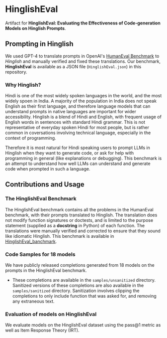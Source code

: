 # HinglishEval
Artifact for **HinglishEval: Evaluating the Effectiveness of Code-generation Models on Hinglish Prompts**.

## Prompting in Hinglish
We used GPT-4 to translate prompts in OpenAI's [HumanEval Benchmark](https://github.com/openai/human-eval) to _Hinglish_ and manually verified and fixed these translations. Our benchmark, __HinglishEval__ is available as a JSON file (`HinglishEval.json`) in this repository.

### Why Hinglish?
Hindi is one of the most widely spoken languages in the world, and the most widely spoen in India. A majority of the population in India does not speak English as their first language, and therefore language models that can understand prompts in native languages are important for wider accessibility. Hinglish is a blend of Hindi and English, with frequent usage of English words in sentences with standard Hindi grammar. This is not representative of everyday spoken Hindi for most people, but is rather common in coversations involving technical language, especially in the context of programming.

Therefore it is most natural for Hindi speaking users to prompt LLMs in Hinglish when they want to generate code, or ask for help with programming in general (like explanations or debugging). This benchmark is an attempt to understand how well LLMs can understand and generate code when prompted in such a language.

## Contributions and Usage

### The HinglishEval Benchmark
The HinglishEval benchmark contains all the problems in the HumanEval benchmark, with their prompts translated to Hinglish. The translation does not modify function signatures or doctests, and is limited to the purpose statement (supplied as a __docstring__ in Python) of each function. The translations were manually verified and corrected to ensure that they sound like idiomatic Hinglish. This benchmark is available in [HinglishEval_banchmark]("https://github.com/mrigankpawagi/HinglishEval/blob/main/HinglishEval.json").   

### Code Samples for 18 models
We have publicly released completions generated from 18 models on the prompts in the HinglishEval benchmark. 

- These completions are available in the `samples/unsanitized` directory. Sanitized versions of these completions are also available in the `samples/sanitized` directory. Sanitization involves clipping the completions to only include function that was asked for, and removing any extraneous text.

### Evaluation of models on HinglishEval <!-- add number of models -->
<!-- We evaluated 18 models on the HinglishEval dataset and reported the results in the table above. We report only the Pass@1 metric since the models were evaluated at temperature 0 (greedy decoding). -->
We evaluate models on the HinglishEval dataset using the pass@1 metric as well as Item Response Theory (IRT).
